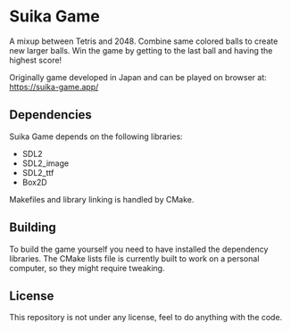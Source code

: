 # Suika Game

A mixup between Tetris and 2048. Combine same colored balls to create new larger balls.
Win the game by getting to the last ball and having the highest score!

Originally game developed in Japan and can be played on browser at:
https://suika-game.app/

## Dependencies

Suika Game depends on the following libraries:

 - SDL2
 - SDL2_image
 - SDL2_ttf
 - Box2D

Makefiles and library linking is handled by CMake.

## Building

To build the game yourself you need to have installed the dependency libraries.
The CMake lists file is currently built to work on a personal computer, so they might require tweaking.

## License

This repository is not under any license, feel to do anything with the code.
